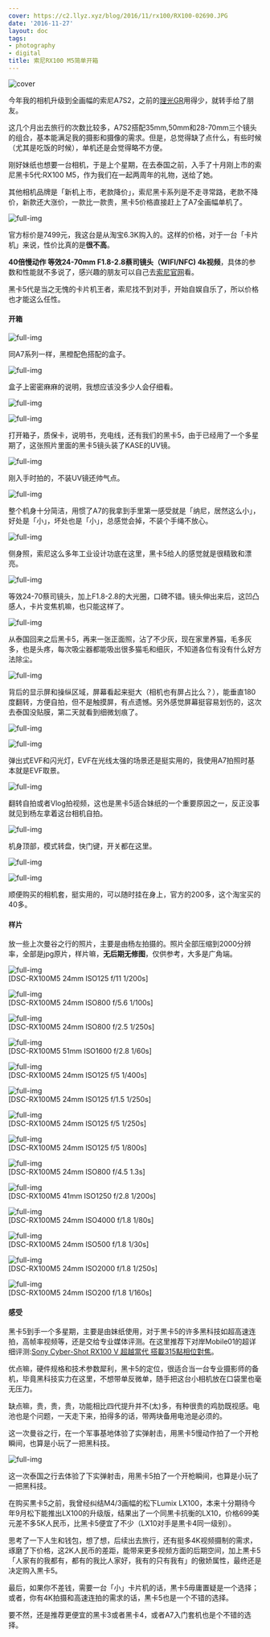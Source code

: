 ```yaml
---
cover: https://c2.llyz.xyz/blog/2016/11/rx100/RX100-02690.JPG
date: '2016-11-27'
layout: doc
tags:
- photography
- digital
title: 索尼RX100 M5简单开箱
---
```


![cover](https://c2.llyz.xyz/blog/2016/11/rx100/RX100-02690.JPG)

今年我的相机升级到全画幅的索尼A7S2，之前的[理光GR](https://luolei.org/tag/ricohgr/)用得少，就转手给了朋友。

这几个月出去旅行的次数比较多，A7S2搭配35mm,50mm和28-70mm三个镜头的组合，基本能满足我的摄影和摄像的需求。但是，总觉得缺了点什么，有些时候（尤其是吃饭的时候），单机还是会觉得略不方便。

刚好妹纸也想要一台相机，于是上个星期，在去泰国之前，入手了十月刚上市的索尼黑卡5代:RX100 M5，作为我们在一起两周年的礼物，送给了她。

其他相机品牌是「新机上市，老款降价」，索尼黑卡系列是不走寻常路，老款不降价，新款还大涨价，一款比一款贵，黑卡5价格直接赶上了A7全画幅单机了。

![full-img](https://c2.llyz.xyz/blog/2016/11/rx100/demo/jd.jpg)

官方标价是7499元，我这台是从淘宝6.3K购入的。这样的价格，对于一台「卡片机」来说，性价比真的是**很不高**。

**40倍慢动作 等效24-70mm F1.8-2.8蔡司镜头（WIFI/NFC) 4k视频**，具体的参数和性能就不多说了，感兴趣的朋友可以自己去[索尼官网](https://www.sonystyle.com.cn/products/cyber-shot/dsc_rx100m5.htm)看。

黑卡5代是当之无愧的卡片机王者，索尼找不到对手，开始自娱自乐了，所以价格也才能这么任性。

#### 开箱

![full-img](https://c2.llyz.xyz/blog/2016/11/rx100/RX100-04319.jpg)

同A7系列一样，黑橙配色搭配的盒子。

![full-img](https://c2.llyz.xyz/blog/2016/11/rx100/RX100-04315.jpg)

盒子上密密麻麻的说明，我想应该没多少人会仔细看。

![full-img](https://c2.llyz.xyz/blog/2016/11/rx100/RX100-02676.JPG)

![full-img](https://c2.llyz.xyz/blog/2016/11/rx100/RX100-04323.jpg)

打开箱子，质保卡，说明书，充电线，还有我们的黑卡5，由于已经用了一个多星期了，这张照片里面的黑卡5镜头装了KASE的UV镜。

![full-img](https://c2.llyz.xyz/blog/2016/11/rx100/RX100-02681.JPG)

刚入手时拍的，不装UV镜还帅气点。

![full-img](https://c2.llyz.xyz/blog/2016/11/rx100/RX100-02690.JPG)

整个机身十分简洁，用惯了A7的我拿到手里第一感受就是「纳尼，居然这么小」，好处是「小」，坏处也是「小」，总感觉会掉，不装个手绳不放心。

![full-img](https://c2.llyz.xyz/blog/2016/11/rx100/RX100-02687.JPG)

侧身照，索尼这么多年工业设计功底在这里，黑卡5给人的感觉就是很精致和漂亮。

![full-img](https://c2.llyz.xyz/blog/2016/11/rx100/RX100-02697.JPG)

等效24-70蔡司镜头，加上F1.8-2.8的大光圈，口碑不错。镜头伸出来后，这凹凸感人，卡片变焦机嘛，也只能这样了。

![full-img](https://c2.llyz.xyz/blog/2016/11/rx100/RX100-04329.jpg)

从泰国回来之后黑卡5，再来一张正面照，沾了不少灰，现在家里养猫，毛多灰多，也是头疼，每次吸尘器都能吸出很多猫毛和细灰，不知道各位有没有什么好方法除尘。

![full-img](https://c2.llyz.xyz/blog/2016/11/rx100/RX100-04330.jpg)

背后的显示屏和操纵区域，屏幕看起来挺大（相机也有屏占比么？），能垂直180度翻转，方便自拍，但不是触摸屏，有点遗憾。另外感觉屏幕挺容易划伤的，这次去泰国没贴膜，第二天就看到细微划痕了。

![full-img](https://c2.llyz.xyz/blog/2016/11/rx100/RX100-04337.jpg)

![full-img](https://c2.llyz.xyz/blog/2016/11/rx100/RX100-04339.jpg)

弹出式EVF和闪光灯，EVF在光线太强的场景还是挺实用的，我使用A7拍照时基本就是EVF取景。

![full-img](https://c2.llyz.xyz/blog/2016/11/rx100/RX100-04346.jpg)

翻转自拍或者Vlog拍视频，这也是黑卡5适合妹纸的一个重要原因之一，反正没事就见到杨左拿着这台相机自拍。

![full-img](https://c2.llyz.xyz/blog/2016/11/rx100/RX100-04349.jpg)

机身顶部，模式转盘，快门键，开关都在这里。

![full-img](https://c2.llyz.xyz/blog/2016/11/rx100/RX100-04351.jpg)

![full-img](https://c2.llyz.xyz/blog/2016/11/rx100/RX100-04354.jpg)

顺便购买的相机套，挺实用的，可以随时挂在身上，官方的200多，这个淘宝买的40多。

#### 样片

放一些上次曼谷之行的照片，主要是由杨左拍摄的。照片全部压缩到2000分辨率，全部是jpg原片，样片嘛，**无后期无修图**，仅供参考，大多是广角端。

![full-img](https://c2.llyz.xyz/blog/2016/11/rx100/demo/rx100-12.JPG)  
\[DSC-RX100M5 24mm ISO125 f/11 1/200s\]

![full-img](https://c2.llyz.xyz/blog/2016/11/rx100/demo/rx100-4.JPG)  
\[DSC-RX100M5 24mm ISO800 f/5.6 1/100s\]

![full-img](https://c2.llyz.xyz/blog/2016/11/rx100/demo/rx100-2.JPG)  
\[DSC-RX100M5 24mm ISO800 f/2.5 1/250s\]

![full-img](https://c2.llyz.xyz/blog/2016/11/rx100/demo/rx100-1.JPG)  
\[DSC-RX100M5 51mm ISO1600 f/2.8 1/60s\]

![full-img](https://c2.llyz.xyz/blog/2016/11/rx100/demo/rx100-20.JPG)  
\[DSC-RX100M5 24mm ISO125 f/5 1/400s\]

![full-img](https://c2.llyz.xyz/blog/2016/11/rx100/demo/rx100-21.JPG)  
\[DSC-RX100M5 24mm ISO125 f/1.5 1/250s\]

![full-img](https://c2.llyz.xyz/blog/2016/11/rx100/demo/rx100-23.JPG)  
\[DSC-RX100M5 24mm ISO125 f/5 1/250s\]

![full-img](https://c2.llyz.xyz/blog/2016/11/rx100/demo/rx100-24.JPG)  
\[DSC-RX100M5 24mm ISO125 f/5 1/800s\]

![full-img](https://c2.llyz.xyz/blog/2016/11/rx100/demo/rx100-16.JPG)  
\[DSC-RX100M5 24mm ISO800 f/4.5 1.3s\]

![full-img](https://c2.llyz.xyz/blog/2016/11/rx100/demo/rx100-13.JPG)  
\[DSC-RX100M5 41mm ISO1250 f/2.8 1/200s\]

![full-img](https://c2.llyz.xyz/blog/2016/11/rx100/demo/rx100-15.JPG)  
\[DSC-RX100M5 24mm ISO4000 f/1.8 1/80s\]

![full-img](https://c2.llyz.xyz/blog/2016/11/rx100/demo/rx100-14.JPG)  
\[DSC-RX100M5 24mm ISO500 f/1.8 1/30s\]

![full-img](https://c2.llyz.xyz/blog/2016/11/rx100/demo/rx100-19.JPG)  
\[DSC-RX100M5 24mm ISO2000 f/1.8 1/250s\]

![full-img](https://c2.llyz.xyz/blog/2016/11/rx100/demo/rx100-18.JPG)  
\[DSC-RX100M5 24mm ISO200 f/1.8 1/160s\]

#### 感受

黑卡5到手一个多星期，主要是由妹纸使用，对于黒卡5的许多黑科技如超高速连拍，高帧率视频等，还是交给专业媒体评测。在这里推荐下对岸Mobile01的超详细评测:[Sony Cyber-Shot RX100 V 超越當代 搭載315點相位對焦](https://www.mobile01.com/newsdetail/19844/sony-cyber-shot-rx100-v-315-focus)。

优点嘛，硬件规格和技术参数犀利，黑卡5的定位，很适合当一台专业摄影师的备机，毕竟黑科技实力在这里，不想带单反微单，随手把这台小相机放在口袋里也毫无压力。

缺点嘛，贵，贵，贵，功能相比四代提升并不(太)多，有种很贵的鸡肋既视感。电池也是个问题，一天走下来，拍得多的话，带两块备用电池是必须的。

这一次曼谷之行，在一个军事基地体验了实弹射击，用黑卡5慢动作拍了一个开枪瞬间，也算是小玩了一把黑科技。

![full-img](https://c2.llyz.xyz/blog/2016/11/rx100/demo/rx100-480p.gif)

这一次泰国之行去体验了下实弹射击，用黑卡5拍了一个开枪瞬间，也算是小玩了一把黑科技。

在购买黒卡5之前，我曾经纠结M4/3画幅的松下Lumix LX100，本来十分期待今年9月松下能推出LX100的升级版，结果出了一个同黒卡抗衡的LX10，价格699美元差不多5K人民币，比黑卡5便宜了不少（LX10对手是黒卡4同一级别）。

思考了一下人生和钱包，想了想，后续出去旅行，还有挺多4K视频摄制的需求，琢磨了下价格，这2K人民币的差距，能带来更多视频方面的后期空间，加上黒卡5「人家有的我都有，都有的我比人家好，我有的只有我有」的傲娇属性，最终还是决定购入黒卡5。

最后，如果你不差钱，需要一台「小」卡片机的话，黒卡5毋庸置疑是一个选择；或者，你有4K拍摄和高速连拍的需求的话，黒卡5也是一个不错的选择。

要不然，还是推荐更便宜的黑卡3或者黑卡4，或者A7入门套机也是个不错的选择。
